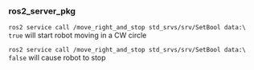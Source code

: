 ### ros2_server_pkg

`ros2 service call /move_right_and_stop std_srvs/srv/SetBool data:\ true` will start robot moving in a CW circle  

`ros2 service call /move_right_and_stop std_srvs/srv/SetBool data:\ false` will cause robot to stop  


